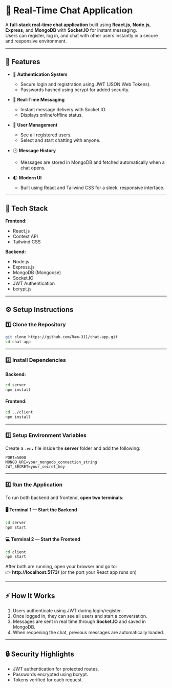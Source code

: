 # 💬 Real-Time Chat Application

A **full-stack real-time chat application** built using **React.js**, **Node.js**, **Express**, and **MongoDB** with **Socket.IO** for instant messaging.  
Users can register, log in, and chat with other users instantly in a secure and responsive environment.

---

## 🚀 Features

- 🔐 **Authentication System**
  - Secure login and registration using JWT (JSON Web Tokens).
  - Passwords hashed using bcrypt for added security.

- 💬 **Real-Time Messaging**
  - Instant message delivery with Socket.IO.
  - Displays online/offline status.

- 👥 **User Management**
  - See all registered users.
  - Select and start chatting with anyone.

- 🕓 **Message History**
  - Messages are stored in MongoDB and fetched automatically when a chat opens.

- 🌓 **Modern UI**
  - Built using React and Tailwind CSS for a sleek, responsive interface.

---

## 🧩 Tech Stack

**Frontend:**
- React.js  
- Context API  
- Tailwind CSS  

**Backend:**
- Node.js  
- Express.js  
- MongoDB (Mongoose)  
- Socket.IO  
- JWT Authentication  
- bcrypt.js  

---

## ⚙️ Setup Instructions

### 1️⃣ Clone the Repository
```bash
git clone https://github.com/Ram-311/chat-app.git
cd chat-app
```

---

### 2️⃣ Install Dependencies

#### Backend:
```bash
cd server
npm install
```

#### Frontend:
```bash
cd ../client
npm install
```

---

### 3️⃣ Setup Environment Variables

Create a `.env` file inside the **server** folder and add the following:
```env
PORT=5000
MONGO_URI=your_mongodb_connection_string
JWT_SECRET=your_secret_key
```

---

### 4️⃣ Run the Application

To run both backend and frontend, **open two terminals**:

#### 🖥️ Terminal 1 — Start the Backend
```bash
cd server
npm start
```

#### 💻 Terminal 2 — Start the Frontend
```bash
cd client
npm start
```

After both are running, open your browser and go to:  
👉 **http://localhost:5173/** (or the port your React app runs on)

---

## ⚡ How It Works

1. Users authenticate using JWT during login/register.  
2. Once logged in, they can see all users and start a conversation.  
3. Messages are sent in real time through **Socket.IO** and saved in MongoDB.  
4. When reopening the chat, previous messages are automatically loaded.

---

## 🔒 Security Highlights
- JWT authentication for protected routes.  
- Passwords encrypted using bcrypt.  
- Tokens verified for each request.  
